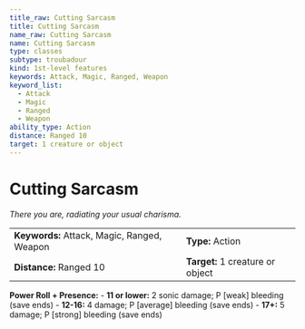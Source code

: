 ```yaml
---
title_raw: Cutting Sarcasm
title: Cutting Sarcasm
name_raw: Cutting Sarcasm
name: Cutting Sarcasm
type: classes
subtype: troubadour
kind: 1st-level features
keywords: Attack, Magic, Ranged, Weapon
keyword_list:
  - Attack
  - Magic
  - Ranged
  - Weapon
ability_type: Action
distance: Ranged 10
target: 1 creature or object
---
```


# Cutting Sarcasm

*There you are, radiating your usual charisma.*

|                                             |                                  |
| :------------------------------------------ | :------------------------------- |
| **Keywords:** Attack, Magic, Ranged, Weapon | **Type:** Action                 |
| **Distance:** Ranged 10                     | **Target:** 1 creature or object |

**Power Roll + Presence:** - **11 or lower:** 2 sonic damage; P \[weak\] bleeding (save ends) - **12-16:** 4 damage; P \[average\] bleeding (save ends) - **17+:** 5 damage; P \[strong\] bleeding (save ends)
